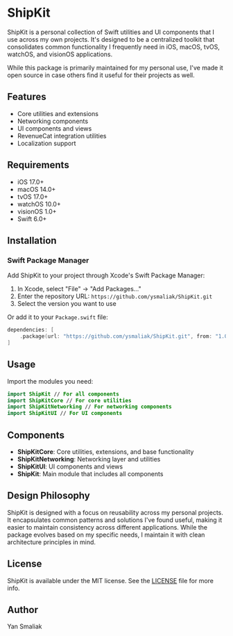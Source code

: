 # ShipKit

ShipKit is a personal collection of Swift utilities and UI components that I use across my own projects. It's designed to be a centralized toolkit that consolidates common functionality I frequently need in iOS, macOS, tvOS, watchOS, and visionOS applications.

While this package is primarily maintained for my personal use, I've made it open source in case others find it useful for their projects as well.

## Features

- Core utilities and extensions
- Networking components
- UI components and views
- RevenueCat integration utilities
- Localization support

## Requirements

- iOS 17.0+
- macOS 14.0+
- tvOS 17.0+
- watchOS 10.0+
- visionOS 1.0+
- Swift 6.0+

## Installation

### Swift Package Manager

Add ShipKit to your project through Xcode's Swift Package Manager:

1. In Xcode, select "File" → "Add Packages..."
2. Enter the repository URL: `https://github.com/ysmaliak/ShipKit.git`
3. Select the version you want to use

Or add it to your `Package.swift` file: 
```swift
dependencies: [
    .package(url: "https://github.com/ysmaliak/ShipKit.git", from: "1.0.0")
]
```

## Usage

Import the modules you need:
```swift
import ShipKit // For all components
import ShipKitCore // For core utilities
import ShipKitNetworking // For networking components
import ShipKitUI // For UI components
```

## Components

- **ShipKitCore**: Core utilities, extensions, and base functionality
- **ShipKitNetworking**: Networking layer and utilities
- **ShipKitUI**: UI components and views
- **ShipKit**: Main module that includes all components

## Design Philosophy

ShipKit is designed with a focus on reusability across my personal projects. It encapsulates common patterns and solutions I've found useful, making it easier to maintain consistency across different applications. While the package evolves based on my specific needs, I maintain it with clean architecture principles in mind.

## License

ShipKit is available under the MIT license. See the [LICENSE](LICENSE) file for more info.

## Author

Yan Smaliak